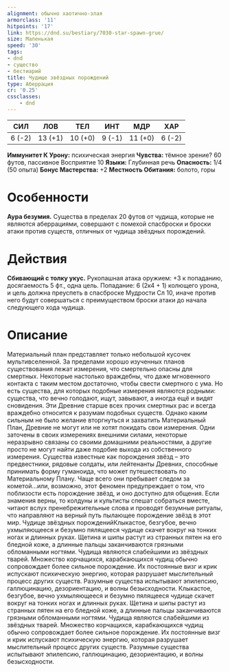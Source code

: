 ```yaml
---
alignment: обычно хаотично-злая
armorclass: '11'
hitpoints: '17'
link: https://dnd.su/bestiary/7030-star-spawn-grue/
size: Маленькая
speed: '30'
tags:
- dnd
- существо
- бестиарий
title: Чудище звёздных порождений
type: Аберрация
cr: '0.25'
cssclasses:
    - dnd
---
```



| СИЛ | ЛОВ | ТЕЛ | ИНТ | МДР | ХАР |
|---|---|---|---|---|---|
| 6 (-2) | 13 (+1) | 10 (+0) | 9 (-1) | 11 (+0) | 6 (-2) |
**Иммунитет К Урону:** психическая энергия
**Чувства:** тёмное зрение? 60 футов, пассивное Восприятие 10
**Языки:** Глубинная речь
**Опасность:** 1/4 (50 опыта)
**Бонус Мастерства:** +2
**Местность Обитания:** болото, горы


# Особенности
**Аура безумия.** Существа в пределах 20 футов от чудища, которые не являются аберрациями, совершают с помехой спасброски и броски атаки против существ, отличных от чудища звёздных порождений.


# Действия
**Сбивающий с толку укус.** Рукопашная атака оружием: +3 к попаданию, досягаемость 5 фт., одна цель. Попадание: 6 (2к4 + 1) колющего урона, и цель должна преуспеть в спасброске Мудрости Сл 10, иначе против него будут совершаться с преимуществом броски атаки до начала следующего хода чудища.


# Описание
Материальный план представляет только небольшой кусочек мультивселенной. За пределами хорошо изученных планов существования лежат измерения, что смертельно опасны для смертных. Некоторые настолько враждебны, что даже мгновенного контакта с таким местом достаточно, чтобы свести смертного с ума. Но есть существа, для которых подобные измерения являются родными: существа, что вечно голодают, ищут, завывают, а иногда ещё и видят сновидения. Эти Древние старше всех прочих смертных рас и всегда враждебно относится к разумам подобных существ. Однако каким сильным не было желание вторгнуться и захватить Материальный План, Древние не могут или не хотят покидать свои измерения. Одни заточены в своих измерениях внешними силами, некоторые неразрывно связаны со своими домашними реальностями, а другие просто не могут найти даже подобие выхода из собственного измерения. Существа известные как порождения звёзд – это предвестники, рядовые солдаты, или лейтенанты Древних, способные принимать форму гуманоида, что может путешествовать по Материальному Плану. Чаще всего они пребывает следом за кометой...или, возможно, этот феномен предупреждает о том, что поблизости есть порождение звёзд, и оно доступно для общения. Если знамения верны, то колдуны и культисты спешат собраться вместе, читают вслух пренебрежительные слова и проводят безумные ритуалы, что направляют на верный путь пылающее порождение звёзд в этот мир. Чудище звёздных порожденийКлыкастое, безгубое, вечно ухмыляющееся и безумно пялящееся чудище скачет вокруг на тонких ногах и длинных руках. Щетина и шипы растут из странных пятен на его бледной коже, а длинные пальцы заканчиваются грязными обломанными ногтями. Чудища являются слабейшими из звёздных тварей. Множество корчащихся, карабкающихся чудищ обычно сопровождает более сильное порождение. Их постоянные визг и крик испускают психическую энергию, которая разрушает мыслительный процесс других существ. Разумные существа испытывают эпилепсию, галлюцинацию, дезориентацию, и волны безысходности. Клыкастое, безгубое, вечно ухмыляющееся и безумно пялящееся чудище скачет вокруг на тонких ногах и длинных руках. Щетина и шипы растут из странных пятен на его бледной коже, а длинные пальцы заканчиваются грязными обломанными ногтями. Чудища являются слабейшими из звёздных тварей. Множество корчащихся, карабкающихся чудищ обычно сопровождает более сильное порождение. Их постоянные визг и крик испускают психическую энергию, которая разрушает мыслительный процесс других существ. Разумные существа испытывают эпилепсию, галлюцинацию, дезориентацию, и волны безысходности.